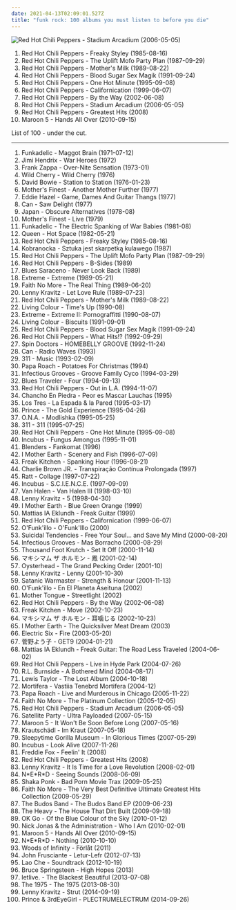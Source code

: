 ```yaml
---
date: 2021-04-13T02:09:01.527Z
title: "funk rock: 100 albums you must listen to before you die"
---
```

![Red Hot Chili Peppers - Stadium Arcadium (2006-05-05)](http://coverartarchive.org/release/176eedfe-de5c-3a7c-bdeb-1c900d317524/7309790879-500.jpg "Red Hot Chili Peppers - Stadium Arcadium (2006-05-05)")
<ol class="albums">
<li data-cover="http://coverartarchive.org/release/a7a1b8da-a9ab-4153-8b6a-ee331c391938/1037573218-500.jpg" data-tags="funk rock, funk" role="button">Red Hot Chili Peppers - Freaky Styley (1985-08-16)</li>
<li data-cover="http://coverartarchive.org/release/0ae5fdcc-586f-4a1f-b3dd-342f5a84cb4a/21130359568-500.jpg" data-tags="funk rock" role="button">Red Hot Chili Peppers - The Uplift Mofo Party Plan (1987-09-29)</li>
<li data-cover="https://via.placeholder.com/450" data-tags="funk rock" role="button">Red Hot Chili Peppers - Mother's Milk (1989-08-22)</li>
<li data-cover="https://via.placeholder.com/450" data-tags="rock, funk rock, funk" role="button">Red Hot Chili Peppers - Blood Sugar Sex Magik (1991-09-24)</li>
<li data-cover="https://img.discogs.com/31gR0JrjT4wpFgCD7pf2u1N2FGE=/fit-in/600x600/filters:strip_icc():format(jpeg):mode_rgb():quality(90)/discogs-images/R-6757360-1425997407-7575.jpeg.jpg" data-tags="alternative rock, rock, 90s" role="button">Red Hot Chili Peppers - One Hot Minute (1995-09-08)</li>
<li data-cover="http://coverartarchive.org/release/be580d1c-181f-4ad9-9bfd-172c3960979e/20443600585-500.jpg" data-tags="rock, alternative rock" role="button">Red Hot Chili Peppers - Californication (1999-06-07)</li>
<li data-cover="https://via.placeholder.com/450" data-tags="rock" role="button">Red Hot Chili Peppers - By the Way (2002-06-08)</li>
<li data-cover="http://coverartarchive.org/release/176eedfe-de5c-3a7c-bdeb-1c900d317524/7309790879-500.jpg" data-tags="rock, alternative rock" role="button">Red Hot Chili Peppers - Stadium Arcadium (2006-05-05)</li>
<li data-cover="http://coverartarchive.org/release/b95d3a86-6640-4a02-850a-2b842ad601d3/2663904426-500.jpg" data-tags="rock" role="button">Red Hot Chili Peppers - Greatest Hits (2008)</li>
<li data-cover="https://img.discogs.com/4sJ6SVYCfJ7DnGKLNrUN3vvIINE=/fit-in/600x600/filters:strip_icc():format(jpeg):mode_rgb():quality(90)/discogs-images/R-2523213-1476638969-6988.jpeg.jpg" data-tags="pop, maroon 5" role="button">Maroon 5 - Hands All Over (2010-09-15)</li>
</ol>
List of 100 - under the cut.
<!-- more -->

_________________

<ol class="albums">
<li data-cover="http://coverartarchive.org/release/e0424f4b-0be7-4bae-b163-3f6b63723c41/22562008725-500.jpg" data-tags="funk" role="button">
Funkadelic - Maggot Brain (1971-07-12)
</li>
<li data-cover="http://coverartarchive.org/release/18519193-9e7c-4515-baab-bed88265a51d/4983267135-500.jpg" data-tags="rock" role="button">
Jimi Hendrix - War Heroes (1972)
</li>
<li data-cover="http://coverartarchive.org/release/3a4637e9-8bfd-4654-b05f-466c528d1cab/2440931306-500.jpg" data-tags="progressive rock, rock" role="button">
Frank Zappa - Over-Nite Sensation (1973-01)
</li>
<li data-cover="http://coverartarchive.org/release/8becec42-19d7-414a-bc3f-c2f122f1497e/14764743089-500.jpg" data-tags="funk" role="button">
Wild Cherry - Wild Cherry (1976)
</li>
<li data-cover="https://via.placeholder.com/450" data-tags="70s, rock" role="button">
David Bowie - Station to Station (1976-01-23)
</li>
<li data-cover="http://coverartarchive.org/release/3abcf346-8a75-4db5-8b66-92b0c3d5ea41/20544228094-500.jpg" data-tags="funk soul rock" role="button">
Mother's Finest - Another Mother Further (1977)
</li>
<li data-cover="https://img.discogs.com/32880biZR_MPzWMMIxKQOPOn0go=/fit-in/400x400/filters:strip_icc():format(jpeg):mode_rgb():quality(90)/discogs-images/R-405301-1133348183.jpeg.jpg" data-tags="funk" role="button">
Eddie Hazel - Game, Dames And Guitar Thangs (1977)
</li>
<li data-cover="http://coverartarchive.org/release/d4b01ae1-7a87-41e6-ad21-fd5dc95d3c10/12222390608-500.jpg" data-tags="70s, krautrock" role="button">
Can - Saw Delight (1977)
</li>
<li data-cover="https://img.discogs.com/IH8q1jw4mqop3Lpn7sNDvyGGEhk=/fit-in/368x592/filters:strip_icc():format(jpeg):mode_rgb():quality(90)/discogs-images/R-1500781-1270158550.jpeg.jpg" data-tags="art rock, 70s, new wave, post-punk" role="button">
Japan - Obscure Alternatives (1978-08)
</li>
<li data-cover="http://coverartarchive.org/release/4c750b18-c53c-4fa7-9731-f231985fb804/9351230803-500.jpg" data-tags="funk rock" role="button">
Mother's Finest - Live (1979)
</li>
<li data-cover="http://coverartarchive.org/release/10487455-2dc6-4cb1-a4f7-faca811c6b99/6348186004-500.jpg" data-tags="funk" role="button">
Funkadelic - The Electric Spanking of War Babies (1981-08)
</li>
<li data-cover="http://coverartarchive.org/release/ac3360be-899a-4133-86df-aa593b339cb8/3741108536-500.jpg" data-tags="rock, 80s" role="button">
Queen - Hot Space (1982-05-21)
</li>
<li data-cover="http://coverartarchive.org/release/a7a1b8da-a9ab-4153-8b6a-ee331c391938/1037573218-500.jpg" data-tags="funk rock, funk" role="button">
Red Hot Chili Peppers - Freaky Styley (1985-08-16)
</li>
<li data-cover="https://img.discogs.com/eFRu1fKhwJU8dzsFzJD4UmbQDjM=/fit-in/600x600/filters:strip_icc():format(jpeg):mode_rgb():quality(90)/discogs-images/R-14504765-1575900847-3364.jpeg.jpg" data-tags="pop, rock, alternative, alternative rock, funk, latin, funk rock" role="button">
Kobranocka - Sztuka jest skarpetką kulawego (1987)
</li>
<li data-cover="http://coverartarchive.org/release/0ae5fdcc-586f-4a1f-b3dd-342f5a84cb4a/21130359568-500.jpg" data-tags="funk rock" role="button">
Red Hot Chili Peppers - The Uplift Mofo Party Plan (1987-09-29)
</li>
<li data-cover="https://img.discogs.com/F-dBq6_1ySmA0SNJVwMn36-u2Ck=/fit-in/600x598/filters:strip_icc():format(jpeg):mode_rgb():quality(90)/discogs-images/R-1620656-1276789100.jpeg.jpg" data-tags="funk rock, red hot chili peppers, portalternativo, sun stoner, rhcp singles" role="button">
Red Hot Chili Peppers - B-Sides (1989)
</li>
<li data-cover="http://coverartarchive.org/release/b231929d-60f7-4768-b60b-2130b23447ce/9166547195-500.jpg" data-tags="instrumental, acoustic, acoustic rock, funk rock, progressive funk rock, acoustic funk rock" role="button">
Blues Saraceno - Never Look Back (1989)
</li>
<li data-cover="http://coverartarchive.org/release/31b2522c-041b-44b7-9daa-17ecea4faf6f/28725503103-500.jpg" data-tags="hard rock, hair metal" role="button">
Extreme - Extreme (1989-05-21)
</li>
<li data-cover="http://coverartarchive.org/release/bdc6f2fe-cc88-3bdc-93f9-4c69d1f94d64/9560736864-500.jpg" data-tags="alternative metal, alternative rock, rock" role="button">
Faith No More - The Real Thing (1989-06-20)
</li>
<li data-cover="https://img.discogs.com/UGLkfyzaC9F8vzuuNd2I-6uWEYA=/fit-in/268x268/filters:strip_icc():format(jpeg):mode_rgb():quality(90)/discogs-images/R-7919633-1528727617-6341.jpeg.jpg" data-tags="rock" role="button">
Lenny Kravitz - Let Love Rule (1989-07-23)
</li>
<li data-cover="https://via.placeholder.com/450" data-tags="funk rock" role="button">
Red Hot Chili Peppers - Mother's Milk (1989-08-22)
</li>
<li data-cover="https://img.discogs.com/6Nkszn5tJFDJywElV8Q0g26itWc=/fit-in/600x601/filters:strip_icc():format(jpeg):mode_rgb():quality(90)/discogs-images/R-3222714-1399314519-9565.jpeg.jpg" data-tags="hard rock, 90s, funk rock" role="button">
Living Colour - Time's Up (1990-08)
</li>
<li data-cover="http://coverartarchive.org/release/35a28722-a9ed-3bcd-975d-2a3fede3907b/5891797788-500.jpg" data-tags="hard rock" role="button">
Extreme - Extreme II: Pornograffitti (1990-08-07)
</li>
<li data-cover="http://coverartarchive.org/release/a121eb69-7b53-4797-a08b-b00eecf15594/2079256944-500.jpg" data-tags="rock, 80s, alternative, alternative rock, hard rock, 90s, funk rock, neo-psychedelia, this album is exceptionally important" role="button">
Living Colour - Biscuits (1991-09-01)
</li>
<li data-cover="https://via.placeholder.com/450" data-tags="rock, funk rock, funk" role="button">
Red Hot Chili Peppers - Blood Sugar Sex Magik (1991-09-24)
</li>
<li data-cover="http://coverartarchive.org/release/7ce9f37a-2885-43f5-8c36-b6294dbfadf9/26393776128-500.jpg" data-tags="rock, alternative, funk, funk rock" role="button">
Red Hot Chili Peppers - What Hits!? (1992-09-29)
</li>
<li data-cover="https://img.discogs.com/raOClX5o2JTdJW58CjwDsrzNTww=/fit-in/600x428/filters:strip_icc():format(jpeg):mode_rgb():quality(90)/discogs-images/R-2300616-1450088648-3728.jpeg.jpg" data-tags="alternative, modern rock, live, funk rock, s doctors" role="button">
Spin Doctors - HOMEBELLY GROOVE (1992-11-24)
</li>
<li data-cover="https://img.discogs.com/ivb7lsw3Mjy5JjFlrh8_uNjL7og=/fit-in/600x538/filters:strip_icc():format(jpeg):mode_rgb():quality(90)/discogs-images/R-11169404-1549725553-1006.jpeg.jpg" data-tags="experimental, experimental rock, krautrock, psychedelic, 90s, bootleg, funk rock, avant-rock, improvised music, psych-rock" role="button">
Can - Radio Waves (1993)
</li>
<li data-cover="http://coverartarchive.org/release/84e9071c-cac7-42f6-9043-4ee04d215eea/5609681827-500.jpg" data-tags="rock" role="button">
311 - Music (1993-02-09)
</li>
<li data-cover="http://coverartarchive.org/release/06c8f48c-caa0-4282-b7fe-264c4b673085/2192549116-500.jpg" data-tags="rapcore, nu metal, funk rock" role="button">
Papa Roach - Potatoes For Christmas (1994)
</li>
<li data-cover="http://coverartarchive.org/release/0f4fc8ee-2c54-4796-ae65-cd935c86c52f/4851188326-500.jpg" data-tags="funk metal, funk" role="button">
Infectious Grooves - Groove Family Cyco (1994-03-29)
</li>
<li data-cover="http://coverartarchive.org/release/365f2bc6-b56c-460c-9ce9-cde7bb27e46d/10858606127-500.jpg" data-tags="rock, blues, classic rock" role="button">
Blues Traveler - Four (1994-09-13)
</li>
<li data-cover="http://coverartarchive.org/release/599d1dcd-bb96-4802-91c4-f7afcb0143e1/9742630617-500.jpg" data-tags="90s, rock" role="button">
Red Hot Chili Peppers - Out in L.A. (1994-11-07)
</li>
<li data-cover="http://coverartarchive.org/release/16a806ea-05af-45c5-be87-347ce340aec7/7759578678-500.jpg" data-tags="funk chileno" role="button">
Chancho En Piedra - Peor es Mascar Lauchas (1995)
</li>
<li data-cover="https://img.discogs.com/kLwwdL7g-KtySuIYVlNHiBCNU-o=/fit-in/600x600/filters:strip_icc():format(jpeg):mode_rgb():quality(90)/discogs-images/R-6094760-1411874073-9376.jpeg.jpg" data-tags="chile, rock chileno, rock en castellano" role="button">
Los Tres - La Espada & la Pared (1995-03-17)
</li>
<li data-cover="http://coverartarchive.org/release/b79433d4-68de-461b-acc3-bcd8d28ce476/19052137951-500.jpg" data-tags="funk, 90s" role="button">
Prince - The Gold Experience (1995-04-26)
</li>
<li data-cover="http://coverartarchive.org/release/5787f08d-874f-47bf-ab39-f4fe06c707a7/8345890830-500.jpg" data-tags="hard rock, rock" role="button">
O.N.A. - Modlishka (1995-05-25)
</li>
<li data-cover="http://coverartarchive.org/release/28e7a3e1-b4ba-4f58-a9e5-fa6d5936d5bc/2038812187-500.jpg" data-tags="alternative rock, rock" role="button">
311 - 311 (1995-07-25)
</li>
<li data-cover="https://img.discogs.com/31gR0JrjT4wpFgCD7pf2u1N2FGE=/fit-in/600x600/filters:strip_icc():format(jpeg):mode_rgb():quality(90)/discogs-images/R-6757360-1425997407-7575.jpeg.jpg" data-tags="alternative rock, rock, 90s" role="button">
Red Hot Chili Peppers - One Hot Minute (1995-09-08)
</li>
<li data-cover="http://coverartarchive.org/release/b14f5b76-0f8c-3b16-b193-1438299abdea/12785839911-500.jpg" data-tags="funk metal" role="button">
Incubus - Fungus Amongus (1995-11-01)
</li>
<li data-cover="https://img.discogs.com/g_H2gZHTS0TUDQiNvPkdUDo_n4Y=/fit-in/600x422/filters:strip_icc():format(jpeg):mode_rgb():quality(90)/discogs-images/R-2046045-1260619116.jpeg.jpg" data-tags="rapcore, funk rock" role="button">
Blenders - Fankomat (1996)
</li>
<li data-cover="http://coverartarchive.org/release/981dbbfc-0b08-372b-a0b9-a8e15232d484/15456224654-500.jpg" data-tags="rock, alternative, alternative rock, progressive rock, acoustic, funk metal, funk, latin, blues, progressive, blues rock, funk rock, progressive alternative metal, progressive alternative rock, progressive funk rock, alternative funk rock, progressive funk metal, good album" role="button">
I Mother Earth - Scenery and Fish (1996-07-09)
</li>
<li data-cover="http://coverartarchive.org/release/5bb9015d-6d4b-4226-b4d8-196397e59554/20311788316-500.jpg" data-tags="heavy metal, metal, jazz, rock, alternative, alternative rock, experimental, progressive metal, hard rock, progressive rock, fusion, funk metal, funk, progressive, funk rock, wants, progressive alternative metal, progressive alternative rock, progressive funk rock, alternative funk rock, progressive funk metal, spanking hour" role="button">
Freak Kitchen - Spanking Hour (1996-08-21)
</li>
<li data-cover="http://coverartarchive.org/release/e9bdf2fc-fd7f-4ce1-aa04-10112f26c594/26844289820-500.jpg" data-tags="rock, skate punk" role="button">
Charlie Brown JR. - Transpiração Contínua Prolongada (1997)
</li>
<li data-cover="https://img.discogs.com/TmVaB8XsHsUPso6JQtxzTapqdiY=/fit-in/600x600/filters:strip_icc():format(jpeg):mode_rgb():quality(90)/discogs-images/R-7426046-1514559160-1999.jpeg.jpg" data-tags="hard rock, blues rock, funk rock, glam metal" role="button">
Ratt - Collage (1997-07-22)
</li>
<li data-cover="http://coverartarchive.org/release/18622368-24e9-45ce-93d5-be2e4f45b3b3/8631104442-500.jpg" data-tags="alternative rock, funk metal, rock" role="button">
Incubus - S.C.I.E.N.C.E. (1997-09-09)
</li>
<li data-cover="http://coverartarchive.org/release/ba4dc6f2-d13f-3dad-86f2-3b1479754741/24944191320-500.jpg" data-tags="hard rock" role="button">
Van Halen - Van Halen III (1998-03-10)
</li>
<li data-cover="http://coverartarchive.org/release/7b3f8613-c204-4401-b16a-b503efd939d1/7081013392-500.jpg" data-tags="rock" role="button">
Lenny Kravitz - 5 (1998-04-30)
</li>
<li data-cover="http://coverartarchive.org/release/84c895ec-2999-46ad-b23d-2d288ed83462/15467702597-500.jpg" data-tags="electronica, jazz, rock, alternative, alternative rock, experimental, hard rock, progressive rock, pop rock, acoustic, fusion, world, funk metal, funk, latin, blues, progressive, blues rock, acoustic rock, funk rock, progressive alternative metal, progressive alternative rock, progressive funk rock, alternative funk rock, acoustic funk rock, progressive funk metal, progressive ambient rock, acoustic pop rock, acoustic folk rock, acoustic folk fusion, blues funk rock" role="button">
I Mother Earth - Blue Green Orange (1999)
</li>
<li data-cover="http://coverartarchive.org/release/d6354a58-b74d-4265-a92c-beb56dd6c9fd/17872685538-500.jpg" data-tags="rock, guitar virtuoso, progressive alternative metal, progressive jazz fusion metal, progressive alternative rock" role="button">
Mattias IA Eklundh - Freak Guitar (1999)
</li>
<li data-cover="http://coverartarchive.org/release/be580d1c-181f-4ad9-9bfd-172c3960979e/20443600585-500.jpg" data-tags="rock, alternative rock" role="button">
Red Hot Chili Peppers - Californication (1999-06-07)
</li>
<li data-cover="https://img.discogs.com/990QvNo7eWnAzNhZ9wsWa9gDlf0=/fit-in/532x528/filters:strip_icc():format(jpeg):mode_rgb():quality(90)/discogs-images/R-6846409-1427854450-6351.jpeg.jpg" data-tags="jazz, pop, rock, soul, instrumental, acoustic, motown, funk metal, funk, funky, groovy, funk rock, rap metal, jecks" role="button">
O'Funk'illo - O'Funk'Illo (2000)
</li>
<li data-cover="http://coverartarchive.org/release/4ca0f1c9-d5f1-4001-ab83-e00a253133c3/5233810351-500.jpg" data-tags="hardcore" role="button">
Suicidal Tendencies - Free Your Soul... and Save My Mind (2000-08-20)
</li>
<li data-cover="http://coverartarchive.org/release/22639092-349e-408c-be95-4624337e7bd3/4851208910-500.jpg" data-tags="funk metal" role="button">
Infectious Grooves - Mas Borracho (2000-08-29)
</li>
<li data-cover="http://coverartarchive.org/release/a2ce7197-a25c-4679-86b7-0e938cf2aebd/27852527490-500.jpg" data-tags="rapcore" role="button">
Thousand Foot Krutch - Set It Off (2000-11-14)
</li>
<li data-cover="http://coverartarchive.org/release/65f51b2e-fb7d-43fc-9535-aba41b13477e/9495572033-500.jpg" data-tags="metalcore, metal, rock, alternative, alternative rock, hardcore, funk metal, funk, alternative metal, 00s, nu metal, funk rock, hardcore punk, maximum the hormone, nao, daisuke-han, maximum the ryo-kun, ue-chang" role="button">
マキシマム ザ ホルモン - 鳳 (2001-02-14)
</li>
<li data-cover="https://img.discogs.com/SXFc2MlxPqDEkUfPPSHdgn70Enw=/fit-in/600x532/filters:strip_icc():format(jpeg):mode_rgb():quality(90)/discogs-images/R-501070-1356643028-2297.jpeg.jpg" data-tags="alternative" role="button">
Oysterhead - The Grand Pecking Order (2001-10)
</li>
<li data-cover="http://coverartarchive.org/release/00372afe-dfa1-4ddd-b1dd-087c1c47acae/2411324448-500.jpg" data-tags="rock" role="button">
Lenny Kravitz - Lenny (2001-10-30)
</li>
<li data-cover="http://coverartarchive.org/release/e7329d56-ec72-4cbb-a097-7eaf1ca35b77/11446651074-500.jpg" data-tags="black metal" role="button">
Satanic Warmaster - Strength & Honour (2001-11-13)
</li>
<li data-cover="http://coverartarchive.org/release/cf2f5de6-1eee-4c86-8362-3785643b9176/1853017669-500.jpg" data-tags="jazz, pop, rock, soul, instrumental, acoustic, motown, funk metal, funk, funky, alternative metal, groovy, funk rock, jecks" role="button">
O'Funk'illo - En El Planeta Aseituna (2002)
</li>
<li data-cover="https://img.discogs.com/15qO8RiFk7jKlkL-2dRmmUfY_lI=/fit-in/600x534/filters:strip_icc():format(jpeg):mode_rgb():quality(90)/discogs-images/R-1904223-1435770635-5079.jpeg.jpg" data-tags="alternative rock, funk rock" role="button">
Mother Tongue - Streetlight (2002)
</li>
<li data-cover="https://via.placeholder.com/450" data-tags="rock" role="button">
Red Hot Chili Peppers - By the Way (2002-06-08)
</li>
<li data-cover="https://img.discogs.com/atNPJQE8YDqOjQSUSGKXAX58m3w=/fit-in/600x598/filters:strip_icc():format(jpeg):mode_rgb():quality(90)/discogs-images/R-1888876-1324824836.jpeg.jpg" data-tags="rock, fusion, progressive alternative metal, fk move" role="button">
Freak Kitchen - Move (2002-10-23)
</li>
<li data-cover="http://coverartarchive.org/release/51075cbf-fda0-45a0-bdfc-c063587d7b8f/7747401431-500.jpg" data-tags="metal, rock, alternative, alternative rock, hardcore, funk metal, funk, alternative metal, 00s, nu metal, funk rock, hardcore punk, maximum the hormone, nao, daisuke-han, maximum the ryo-kun, ue-chang" role="button">
マキシマム ザ ホルモン - 耳噛じる (2002-10-23)
</li>
<li data-cover="http://coverartarchive.org/release/e5ea06df-9371-43f9-b50f-e10fdbb7b5fc/15456226876-500.jpg" data-tags="soundtrack, rock, alternative, alternative rock, progressive metal, progressive rock, acoustic, funk metal, funk, progressive, funk rock, progressive alternative metal, progressive alternative rock, progressive funk rock, alternative funk rock, progressive funk metal" role="button">
I Mother Earth - The Quicksilver Meat Dream (2003)
</li>
<li data-cover="https://img.discogs.com/eMQQeWN88L92aQyCEfAU2kIQNJk=/fit-in/528x534/filters:strip_icc():format(jpeg):mode_rgb():quality(90)/discogs-images/R-376779-1128950534.jpeg.jpg" data-tags="rock, indie, disco rock" role="button">
Electric Six - Fire (2003-05-20)
</li>
<li data-cover="http://coverartarchive.org/release/350108bf-f2aa-4204-b327-42e5baf3f8e2/27074545882-500.jpg" data-tags="nu jazz, funk rock, single, film soundtrack" role="button">
菅野よう子 - GET9 (2004-01-21)
</li>
<li data-cover="https://img.discogs.com/uvwRSOdqN8oOhhPa6Pon_JBFoqw=/fit-in/350x352/filters:strip_icc():format(jpeg):mode_rgb():quality(90)/discogs-images/R-2040200-1260235214.jpeg.jpg" data-tags="guitar, instrumental guitar" role="button">
Mattias IA Eklundh - Freak Guitar: The Road Less Traveled (2004-06-02)
</li>
<li data-cover="http://coverartarchive.org/release/7c7f2328-df86-4d6b-a2ec-a96eeb28dfd3/5718688483-500.jpg" data-tags="rock, live" role="button">
Red Hot Chili Peppers - Live in Hyde Park (2004-07-26)
</li>
<li data-cover="http://coverartarchive.org/release/f7f5f5d7-5292-4fc9-a2b8-93e84e9c976f/8155821922-500.jpg" data-tags="blues" role="button">
R.L. Burnside - A Bothered Mind (2004-08-17)
</li>
<li data-cover="https://img.discogs.com/P6xTEY-vNYwL8xg_NwWrG46tKdw=/fit-in/400x369/filters:strip_icc():format(jpeg):mode_rgb():quality(90)/discogs-images/R-1602681-1281105345.jpeg.jpg" data-tags="funk rock, classic albums, before lunch" role="button">
Lewis Taylor - The Lost Album (2004-10-18)
</li>
<li data-cover="http://coverartarchive.org/release/178d4ed8-ab44-456b-8c56-a8736e8e9ae9/2903015576-500.jpg" data-tags="depressive black metal" role="button">
Mortifera - Vastiia Tenebrd Mortifera (2004-12)
</li>
<li data-cover="https://via.placeholder.com/450" data-tags="alternative metal" role="button">
Papa Roach - Live and Murderous in Chicago (2005-11-22)
</li>
<li data-cover="http://coverartarchive.org/release/87eea847-2dd4-47ae-9e18-bb12270ad1cb/11803984907-500.jpg" data-tags="alternative rock" role="button">
Faith No More - The Platinum Collection (2005-12-05)
</li>
<li data-cover="http://coverartarchive.org/release/176eedfe-de5c-3a7c-bdeb-1c900d317524/7309790879-500.jpg" data-tags="rock, alternative rock" role="button">
Red Hot Chili Peppers - Stadium Arcadium (2006-05-05)
</li>
<li data-cover="http://coverartarchive.org/release/95a25406-ba49-41a5-8405-bdfc9db7842c/18755296964-500.jpg" data-tags="pop, alternative, psychedelic" role="button">
Satellite Party - Ultra Payloaded (2007-05-15)
</li>
<li data-cover="http://coverartarchive.org/release/b3de7a77-8de8-44f2-9830-a757d87ccf46/6488476227-500.jpg" data-tags="pop, maroon 5, rock" role="button">
Maroon 5 - It Won't Be Soon Before Long (2007-05-16)
</li>
<li data-cover="https://img.discogs.com/MxIgSM7BMKawizuE2KFPr2L0cVM=/fit-in/600x585/filters:strip_icc():format(jpeg):mode_rgb():quality(90)/discogs-images/R-2824082-1302687279.jpeg.jpg" data-tags="alternative rock, hard rock, pop rock, funk rock, third wave ska, wundervoll" role="button">
Krautschädl - Im Kraut (2007-05-18)
</li>
<li data-cover="http://coverartarchive.org/release/886c3b42-b902-42b2-a413-5f6c4cd902d3/5083823028-500.jpg" data-tags="avant-garde, progressive metal" role="button">
Sleepytime Gorilla Museum - In Glorious Times (2007-05-29)
</li>
<li data-cover="http://coverartarchive.org/release/5aa39bf0-3140-4141-be2c-8529c15e77a8/26667694769-500.jpg" data-tags="instrumental, experimental" role="button">
Incubus - Look Alive (2007-11-26)
</li>
<li data-cover="http://coverartarchive.org/release/5dd84594-e89b-4937-be8e-62b6444ab3c1/21497673449-500.jpg" data-tags="instrumental, soft rock, funk, funk rock, 80s revival, new eighties, instrumental soft rock" role="button">
Freddie Fox - Feelin' It (2008)
</li>
<li data-cover="http://coverartarchive.org/release/b95d3a86-6640-4a02-850a-2b842ad601d3/2663904426-500.jpg" data-tags="rock" role="button">
Red Hot Chili Peppers - Greatest Hits (2008)
</li>
<li data-cover="http://coverartarchive.org/release/46a01402-c284-4141-bbfe-1d8a5896dce2/17640822148-500.jpg" data-tags="rock" role="button">
Lenny Kravitz - It Is Time for a Love Revolution (2008-02-01)
</li>
<li data-cover="https://img.discogs.com/sAHiZ1GQVMxSrV1dwSAi5FPOqL4=/fit-in/600x600/filters:strip_icc():format(jpeg):mode_rgb():quality(90)/discogs-images/R-3646806-1516228829-9542.jpeg.jpg" data-tags="hip-hop" role="button">
N*E*R*D - Seeing Sounds (2008-06-09)
</li>
<li data-cover="http://coverartarchive.org/release/d2a17662-ed52-436f-81f3-358c289104fa/15021205186-500.jpg" data-tags="funk rock, electronic rock" role="button">
Shaka Ponk - Bad Porn Movie Trax (2009-05-25)
</li>
<li data-cover="http://coverartarchive.org/release/c74a45f4-13bc-4f35-b6c2-0e592711dfc1/10476022555-500.jpg" data-tags="alternative rock" role="button">
Faith No More - The Very Best Definitive Ultimate Greatest Hits Collection (2009-05-29)
</li>
<li data-cover="https://img.discogs.com/KJ6rsyow1b2yJgxURoDURcq8Gew=/fit-in/400x400/filters:strip_icc():format(jpeg):mode_rgb():quality(90)/discogs-images/R-1849881-1247692392.jpeg.jpg" data-tags="rock, funk, funk rock, budos band, kid20" role="button">
The Budos Band - The Budos Band EP (2009-06-23)
</li>
<li data-cover="http://coverartarchive.org/release/bc1cd2f1-f54d-41d6-9eee-d13bcacb10c3/3258071897-500.jpg" data-tags="soul, blues" role="button">
The Heavy - The House That Dirt Built (2009-09-18)
</li>
<li data-cover="https://img.discogs.com/6FBvjyvJcxDrsx12AU17uI62p4c=/fit-in/600x600/filters:strip_icc():format(jpeg):mode_rgb():quality(90)/discogs-images/R-2454624-1287282793.jpeg.jpg" data-tags="indie rock" role="button">
OK Go - Of the Blue Colour of the Sky (2010-01-12)
</li>
<li data-cover="https://img.discogs.com/LFXcNnQuWWQKvKA9bXg0KopqGjU=/fit-in/554x554/filters:strip_icc():format(jpeg):mode_rgb():quality(90)/discogs-images/R-2440214-1600174985-6208.jpeg.jpg" data-tags="pop, rock, pop rock, soft rock, blues rock, funk rock, ok, 10s, nick jonas, wrkut, who i am, lo mejor del momento" role="button">
Nick Jonas & the Administration - Who I Am (2010-02-01)
</li>
<li data-cover="https://img.discogs.com/4sJ6SVYCfJ7DnGKLNrUN3vvIINE=/fit-in/600x600/filters:strip_icc():format(jpeg):mode_rgb():quality(90)/discogs-images/R-2523213-1476638969-6988.jpeg.jpg" data-tags="pop, maroon 5" role="button">
Maroon 5 - Hands All Over (2010-09-15)
</li>
<li data-cover="https://img.discogs.com/iOklclwTdd8t9vJD4WD5nnIUENg=/fit-in/475x475/filters:strip_icc():format(jpeg):mode_rgb():quality(90)/discogs-images/R-2525350-1288754600.jpeg.jpg" data-tags="funk rock" role="button">
N*E*R*D - Nothing (2010-10-10)
</li>
<li data-cover="https://img.discogs.com/VUzMraZzaIjytwqIyFN9NZ__reU=/fit-in/500x445/filters:strip_icc():format(jpeg):mode_rgb():quality(90)/discogs-images/R-3099962-1322204236.jpeg.jpg" data-tags="black metal, swedish, funk metal, funk, funky, funk rock, dsbm, swedish black metal, true funk metal, trve funk metal" role="button">
Woods of Infinity - Förlåt (2011)
</li>
<li data-cover="http://coverartarchive.org/release/37c1104c-1594-409b-ab67-a2171d1de8dd/1517727304-500.jpg" data-tags="hip-hop, electronic, rock, alternative, alternative rock, experimental, lo-fi, fusion, avant-garde, rock and roll, funk rock, 10s, rock'n'roll, alternative funk rock, albums i should get, progressive electro pop" role="button">
John Frusciante - Letur-Lefr (2012-07-13)
</li>
<li data-cover="http://coverartarchive.org/release/59bdbd75-7d2c-41c5-ab27-2a8e0cb79e28/3980391559-500.jpg" data-tags="electronic, alternative, polish, funk rock, mam ten album" role="button">
Lao Che - Soundtrack (2012-10-19)
</li>
<li data-cover="http://coverartarchive.org/release/a5cb4f4b-5894-49b8-ba46-a609837a40c0/23944207830-500.jpg" data-tags="rock" role="button">
Bruce Springsteen - High Hopes (2013)
</li>
<li data-cover="http://coverartarchive.org/release/a075ed01-a864-47de-8966-03a566f859a2/12812601109-500.jpg" data-tags="post-hardcore" role="button">
letlive. - The Blackest Beautiful (2013-07-08)
</li>
<li data-cover="http://coverartarchive.org/release/ac2b87af-2774-4575-a72a-db31c8865264/5068034405-500.jpg" data-tags="indie rock, indie pop" role="button">
The 1975 - The 1975 (2013-08-30)
</li>
<li data-cover="http://coverartarchive.org/release/06445131-1fd9-4f25-bbee-5f1c5fb00c1d/11499404716-500.jpg" data-tags="rock" role="button">
Lenny Kravitz - Strut (2014-09-19)
</li>
<li data-cover="https://img.discogs.com/710z-R6zk9NeO9Fh2vKAe74kwuI=/fit-in/589x600/filters:strip_icc():format(jpeg):mode_rgb():quality(90)/discogs-images/R-7265897-1437559810-6146.jpeg.jpg" data-tags="rock, prince, 2014 releases" role="button">
Prince & 3rdEyeGirl - PLECTRUMELECTRUM (2014-09-26)
</li>
</ol>